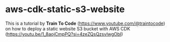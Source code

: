 # aws-cdk-static-s3-website

This is a tutorial by **Train To Code** (https://www.youtube.com/@traintocode) on how to deploy a static website S3 bucket with AWS CDK (https://youtu.be/1_8aojCmpPQ?si=4zeZQsQzsvlwgObI)
